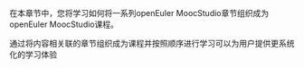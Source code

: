 在本章节中，您将学习如何将一系列openEuler MoocStudio章节组织成为openEuler MoocStudio课程。

通过将内容相关联的章节组织成为课程并按照顺序进行学习可以为用户提供更系统化的学习体验
